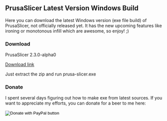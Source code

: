 ## PrusaSlicer Latest Version Windows Build

Here you can download the latest Windows version (exe file build) of PrusaSlicer, not officially released yet. It has the new upcoming features like ironing or monotonous infill which are awesome, so enjoy! ;)

### Download

PrusaSlicer 2.3.0-alpha0

[Download link](https://shorturl.at/gzZ14)

Just extract the zip and run prusa-slicer.exe

### Donate

I spent several days figuring out how to make exe from latest sources. If you want to appreciate my efforts, you can donate for a beer to me here:

<form action="https://www.paypal.com/cgi-bin/webscr" method="post" target="_top">
<input type="hidden" name="cmd" value="_s-xclick" />
<input type="hidden" name="hosted_button_id" value="2XFMTHGSP7S7C" />
<input type="image" src="https://www.paypalobjects.com/en_US/i/btn/btn_donateCC_LG.gif" border="0" name="submit" title="PayPal - The safer, easier way to pay online!" alt="Donate with PayPal button" />
<img alt="" border="0" src="https://www.paypal.com/en_CZ/i/scr/pixel.gif" width="1" height="1" />
</form>

